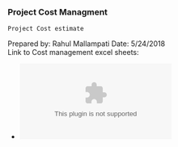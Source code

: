 ### Project Cost Managment
	Project Cost estimate				
Prepared by: Rahul Mallampati	Date:	5/24/2018	
Link to Cost management excel sheets:
- ![Cost Management Excel sheet ](https://github.com/Rahulmallampati825/Project-Managment-Made-Easy/blob/master/docs/cost_management.xlsx)
					
